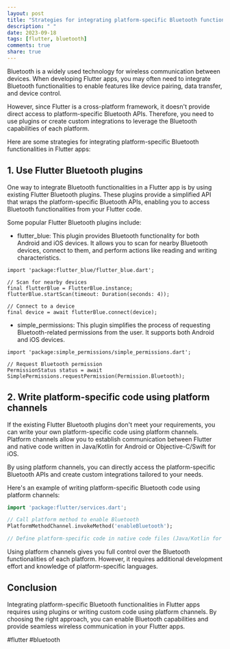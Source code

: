 ```yaml
---
layout: post
title: "Strategies for integrating platform-specific Bluetooth functionalities in Flutter apps."
description: " "
date: 2023-09-18
tags: [flutter, bluetooth]
comments: true
share: true
---
```


Bluetooth is a widely used technology for wireless communication between devices. When developing Flutter apps, you may often need to integrate Bluetooth functionalities to enable features like device pairing, data transfer, and device control.

However, since Flutter is a cross-platform framework, it doesn't provide direct access to platform-specific Bluetooth APIs. Therefore, you need to use plugins or create custom integrations to leverage the Bluetooth capabilities of each platform.

Here are some strategies for integrating platform-specific Bluetooth functionalities in Flutter apps:

## 1. Use Flutter Bluetooth plugins

One way to integrate Bluetooth functionalities in a Flutter app is by using existing Flutter Bluetooth plugins. These plugins provide a simplified API that wraps the platform-specific Bluetooth APIs, enabling you to access Bluetooth functionalities from your Flutter code.

Some popular Flutter Bluetooth plugins include:

* flutter_blue: This plugin provides Bluetooth functionality for both Android and iOS devices. It allows you to scan for nearby Bluetooth devices, connect to them, and perform actions like reading and writing characteristics.

```
import 'package:flutter_blue/flutter_blue.dart';

// Scan for nearby devices
final flutterBlue = FlutterBlue.instance;
flutterBlue.startScan(timeout: Duration(seconds: 4));

// Connect to a device
final device = await flutterBlue.connect(device);
```

* simple_permissions: This plugin simplifies the process of requesting Bluetooth-related permissions from the user. It supports both Android and iOS devices.

```
import 'package:simple_permissions/simple_permissions.dart';

// Request Bluetooth permission
PermissionStatus status = await SimplePermissions.requestPermission(Permission.Bluetooth);
```

## 2. Write platform-specific code using platform channels

If the existing Flutter Bluetooth plugins don't meet your requirements, you can write your own platform-specific code using platform channels. Platform channels allow you to establish communication between Flutter and native code written in Java/Kotlin for Android or Objective-C/Swift for iOS.

By using platform channels, you can directly access the platform-specific Bluetooth APIs and create custom integrations tailored to your needs.

Here's an example of writing platform-specific Bluetooth code using platform channels:

```dart
import 'package:flutter/services.dart';

// Call platform method to enable Bluetooth
PlatformMethodChannel.invokeMethod('enableBluetooth');

// Define platform-specific code in native code files (Java/Kotlin for Android, Objective-C/Swift for iOS)
```

Using platform channels gives you full control over the Bluetooth functionalities of each platform. However, it requires additional development effort and knowledge of platform-specific languages.

## Conclusion

Integrating platform-specific Bluetooth functionalities in Flutter apps requires using plugins or writing custom code using platform channels. By choosing the right approach, you can enable Bluetooth capabilities and provide seamless wireless communication in your Flutter apps.

#flutter #bluetooth